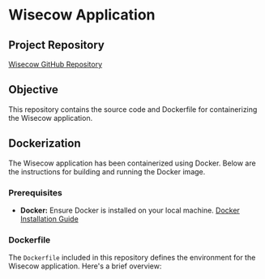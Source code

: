 # Wisecow Application

## Project Repository

[Wisecow GitHub Repository](https://github.com/nyrahul/wisecow)

## Objective

This repository contains the source code and Dockerfile for containerizing the Wisecow application.

## Dockerization

The Wisecow application has been containerized using Docker. Below are the instructions for building and running the Docker image.

### Prerequisites

- **Docker:** Ensure Docker is installed on your local machine. [Docker Installation Guide](https://docs.docker.com/get-docker/)

### Dockerfile

The `Dockerfile` included in this repository defines the environment for the Wisecow application. Here's a brief overview:


